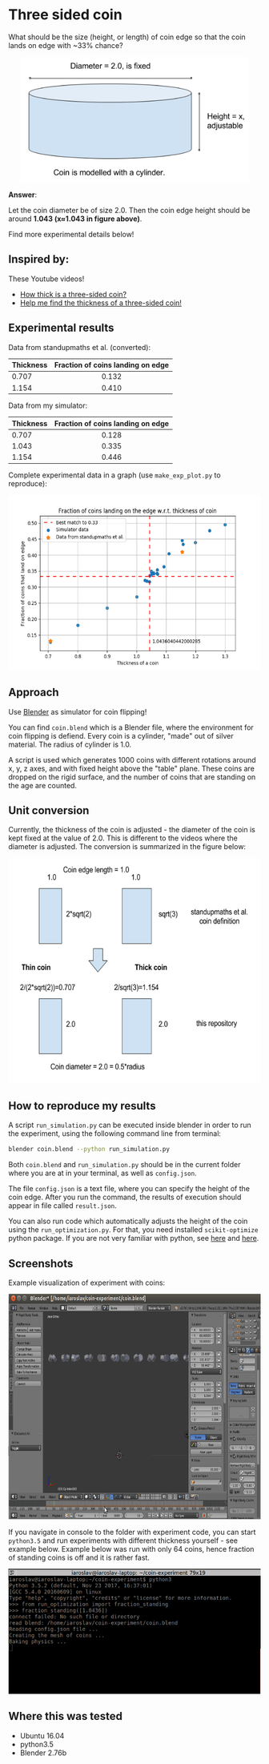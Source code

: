 # Three sided coin
What should be the size (height, or length) of coin edge so that the coin lands on edge with ~33% chance?

<p align="center">
  <img src="https://github.com/iaroslav-ai/coin-experiment/blob/master/media/coin_blueprint.png?raw=true", height="250px"/>
</p>

**Answer**:

Let the coin diameter be of size 2.0. Then the coin edge height should be around **1.043 (x≈1.043 in figure above)**. 

Find more experimental details below!

## Inspired by:

These Youtube videos!

* [How thick is a three-sided coin?](https://www.youtube.com/watch?v=-qqPKKOU-yY)
* [Help me find the thickness of a three-sided coin!](https://www.youtube.com/watch?v=xN5_VO7Nbu8)

## Experimental results

Data from standupmaths et al. (converted):

| Thickness        | Fraction of coins landing on edge |
| ---------------- |:---------------------------------:|
| 0.707            | 0.132                             |
| 1.154            | 0.410                             |

Data from my simulator:

| Thickness        | Fraction of coins landing on edge |
| ---------------- |:---------------------------------:|
| 0.707            | 0.128                             |
| 1.043            | 0.335                             |
| 1.154            | 0.446                             |

Complete experimental data in a graph (use `make_exp_plot.py` to reproduce):

<p align="center">
  <img src="https://github.com/iaroslav-ai/coin-experiment/blob/master/media/coin_size_plot.png?raw=true", height="350px"/>
</p>

## Approach

Use [Blender](https://www.blender.org/) as simulator for coin flipping!

You can find `coin.blend` which is a Blender file, where the environment for coin flipping is defiend. Every coin is a cylinder, "made" out of silver material. The radius of cylinder is 1.0.  

A script is used which generates 1000 coins with different rotations around x, y, z axes, and with fixed height above the "table" plane. These coins are dropped on the rigid surface, and the number of coins that are standing on the age are counted.

## Unit conversion

Currently, the thickness of the coin is adjusted - the diameter of the coin is kept fixed at the value of 2.0. This is different to the videos where the diameter is adjusted. The conversion is summarized in the figure below:

<p align="center">
  <img src="https://github.com/iaroslav-ai/coin-experiment/blob/master/media/conversion.png?raw=true", height="450px"/>
</p>


## How to reproduce my results

A script `run_simulation.py` can be executed inside blender in order to run the experiment, using the following command line from terminal:

```bash
blender coin.blend --python run_simulation.py
```

Both `coin.blend` and `run_simulation.py` should be in the current folder where you are at in your terminal, as well as `config.json`.

The file `config.json` is a text file, where you can specify the height of the coin edge. After you run the command, the results of execution should appear in file called `result.json`. 

You can also run code which automatically adjusts the height of the coin using the `run_optimization.py`. For that, you need installed `scikit-optimize` python package. If you are not very familiar with python, see [here](https://www.learnpython.org/en/Modules_and_Packages) and [here](https://packaging.python.org/tutorials/installing-packages/).

## Screenshots

Example visualization of experiment with coins:

<p align="center">
  <img src="https://github.com/iaroslav-ai/coin-experiment/blob/master/media/coin_visualization.gif?raw=true", height="450px"/>
</p>

If you navigate in console to the folder with experiment code, you can start `python3.5` and
run experiments with different thickness yourself - see example below. Example below was run with only 64 coins, hence
fraction of standing coins is off and it is rather fast.

<p align="center">
  <img src="https://github.com/iaroslav-ai/coin-experiment/blob/master/media/run_blender.gif?raw=true", height="250px"/>
</p>

## Where this was tested

* Ubuntu 16.04
* python3.5
* Blender 2.76b
